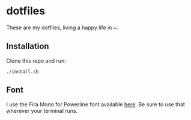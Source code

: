 # dotfiles

These are my dotfiles, living a happy life in ~.

## Installation

Clone this repo and run:

```
./install.sh
```

## Font

I use the Fira Mono for Powerline font available [here](https://github.com/powerline/fonts/tree/master/FiraMono). Be sure to use that wherever your terminal runs.
